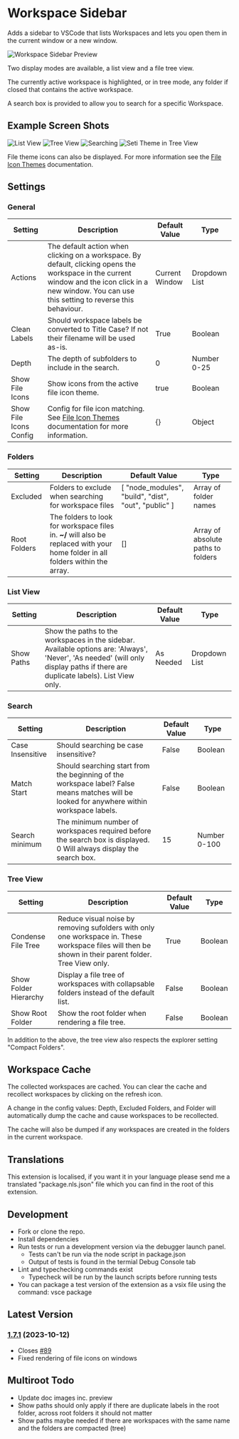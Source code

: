 # Workspace Sidebar

Adds a sidebar to VSCode that lists Workspaces and lets you open them in the current window or a new window.

![Workspace Sidebar Preview](https://raw.githubusercontent.com/sketchbuch/vsc-workspace-sidebar/master/docs/images/preview.gif)

Two display modes are available, a list view and a file tree view.

The currently active workspace is highlighted, or in tree mode, any folder if closed that contains the active workspace.

A search box is provided to allow you to search for a specific Workspace.

## Example Screen Shots

![List View](https://raw.githubusercontent.com/sketchbuch/vsc-workspace-sidebar/master/docs/images/listview.png 'List View')
![Tree View](https://raw.githubusercontent.com/sketchbuch/vsc-workspace-sidebar/master/docs/images/treeview.png 'Tree View')
![Searching](https://raw.githubusercontent.com/sketchbuch/vsc-workspace-sidebar/master/docs/images/search.png 'Searching')
![Seti Theme in Tree View](https://raw.githubusercontent.com/sketchbuch/vsc-workspace-sidebar/master/docs/images/treeview%20seti.png 'Seti Theme in Tree View')

File theme icons can also be displayed. For more information see the [File Icon Themes](./docs//File%20Icon%20Themes.md) documentation.

## Settings

### General

| Setting                | Description                                                                                                                                                                                             | Default Value  | Type          |
| ---------------------- | ------------------------------------------------------------------------------------------------------------------------------------------------------------------------------------------------------- | -------------- | ------------- |
| Actions                | The default action when clicking on a workspace. By default, clicking opens the workspace in the current window and the icon click in a new window. You can use this setting to reverse this behaviour. | Current Window | Dropdown List |
| Clean Labels           | Should workspace labels be converted to Title Case? If not their filename will be used as-is.                                                                                                           | True           | Boolean       |
| Depth                  | The depth of subfolders to include in the search.                                                                                                                                                       | 0              | Number 0-25   |
| Show File Icons        | Show icons from the active file icon theme.                                                                                                                                                             | true           | Boolean       |
| Show File Icons Config | Config for file icon matching. See [File Icon Themes](./docs//File%20Icon%20Themes.md) documentation for more information.                                                                              | {}             | Object        |

### Folders

| Setting      | Description                                                                                                                     | Default Value                                        | Type                               |
| ------------ | ------------------------------------------------------------------------------------------------------------------------------- | ---------------------------------------------------- | ---------------------------------- |
| Excluded     | Folders to exclude when searching for workspace files                                                                           | [ "node_modules", "build", "dist", "out", "public" ] | Array of folder names              |
| Root Folders | The folders to look for workspace files in. **~/** will also be replaced with your home folder in all folders within the array. | []                                                   | Array of absolute paths to folders |

### List View

| Setting    | Description                                                                                                                                                                     | Default Value | Type          |
| ---------- | ------------------------------------------------------------------------------------------------------------------------------------------------------------------------------- | ------------- | ------------- |
| Show Paths | Show the paths to the workspaces in the sidebar. Available options are: 'Always', 'Never', 'As needed' (will only display paths if there are duplicate labels). List View only. | As Needed     | Dropdown List |

### Search

| Setting          | Description                                                                                                                                | Default Value | Type         |
| ---------------- | ------------------------------------------------------------------------------------------------------------------------------------------ | ------------- | ------------ |
| Case Insensitive | Should searching be case insensitive?                                                                                                      | False         | Boolean      |
| Match Start      | Should searching start from the beginning of the workspace label? False means matches will be looked for anywhere within workspace labels. | False         | Boolean      |
| Search minimum   | The minimum number of workspaces required before the search box is displayed. 0 Will always display the search box.                        | 15            | Number 0-100 |

### Tree View

| Setting               | Description                                                                                                                                            | Default Value | Type    |
| --------------------- | ------------------------------------------------------------------------------------------------------------------------------------------------------ | ------------- | ------- |
| Condense File Tree    | Reduce visual noise by removing sufolders with only one workspace in. These workspace files will then be shown in their parent folder. Tree View only. | True          | Boolean |
| Show Folder Hierarchy | Display a file tree of workspaces with collapsable folders instead of the default list.                                                                | False         | Boolean |
| Show Root Folder      | Show the root folder when rendering a file tree.                                                                                                       | False         | Boolean |

In addition to the above, the tree view also respects the explorer setting "Compact Folders".

## Workspace Cache

The collected workspaces are cached. You can clear the cache and recollect workspaces by clicking on the refresh icon.

A change in the config values: Depth, Excluded Folders, and Folder will automatically dump the cache and cause workspaces to be recollected.

The cache will also be dumped if any workspaces are created in the folders in the current workspace.

## Translations

This extension is localised, if you want it in your language please send me a translated "package.nls.json" file which you can find in the root of this extension.

## Development

- Fork or clone the repo.
- Install dependencies
- Run tests or run a development version via the debugger launch panel.
  - Tests can't be run via the node script in package.json
  - Output of tests is found in the termial Debug Console tab
- Lint and typechecking commands exist
  - Typecheck will be run by the launch scripts before
    running tests
- You can package a test version of the extension as a vsix file using the command: vsce package

## Latest Version

### [1.7.1](https://github.com/sketchbuch/vsc-workspace-sidebar/compare/v1.7.0...v1.7.1) (2023-10-12)

- Closes [#89](https://github.com/sketchbuch/vsc-workspace-sidebar/issues/89)
- Fixed rendering of file icons on windows

## Multiroot Todo

- Update doc images inc. preview
- Show paths should only apply if there are duplicate labels in the root folder, across root folders it should not matter
- Show paths maybe needed if there are workspaces with the same name and the folders are compacted (tree)
